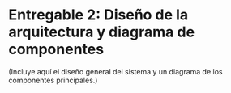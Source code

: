 # Entregable 2: Diseño de la arquitectura y diagrama de componentes

(Incluye aquí el diseño general del sistema y un diagrama de los componentes principales.)
